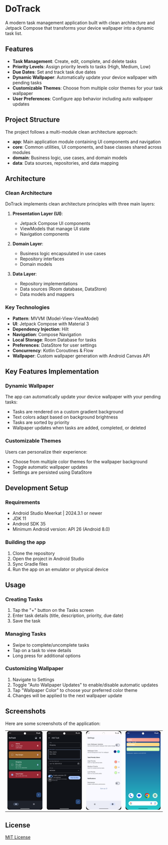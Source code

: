 # DoTrack

A modern task management application built with clean architecture and Jetpack Compose that transforms your device wallpaper into a dynamic task list.

## Features

- **Task Management**: Create, edit, complete, and delete tasks 
- **Priority Levels**: Assign priority levels to tasks (High, Medium, Low)
- **Due Dates**: Set and track task due dates
- **Dynamic Wallpaper**: Automatically update your device wallpaper with pending tasks
- **Customizable Themes**: Choose from multiple color themes for your task wallpaper
- **User Preferences**: Configure app behavior including auto wallpaper updates

## Project Structure

The project follows a multi-module clean architecture approach:

- **app**: Main application module containing UI components and navigation
- **core**: Common utilities, UI components, and base classes shared across modules
- **domain**: Business logic, use cases, and domain models
- **data**: Data sources, repositories, and data mapping

## Architecture

### Clean Architecture

DoTrack implements clean architecture principles with three main layers:

1. **Presentation Layer (UI)**: 
   - Jetpack Compose UI components
   - ViewModels that manage UI state
   - Navigation components

2. **Domain Layer**:
   - Business logic encapsulated in use cases
   - Repository interfaces
   - Domain models

3. **Data Layer**:
   - Repository implementations
   - Data sources (Room database, DataStore)
   - Data models and mappers

### Key Technologies

- **Pattern**: MVVM (Model-View-ViewModel)
- **UI**: Jetpack Compose with Material 3
- **Dependency Injection**: Hilt
- **Navigation**: Compose Navigation
- **Local Storage**: Room Database for tasks  
- **Preferences**: DataStore for user settings
- **Concurrency**: Kotlin Coroutines & Flow
- **Wallpaper**: Custom wallpaper generation with Android Canvas API

## Key Features Implementation

### Dynamic Wallpaper

The app can automatically update your device wallpaper with your pending tasks:

- Tasks are rendered on a custom gradient background
- Text colors adapt based on background brightness
- Tasks are sorted by priority
- Wallpaper updates when tasks are added, completed, or deleted

### Customizable Themes

Users can personalize their experience:

- Choose from multiple color themes for the wallpaper background
- Toggle automatic wallpaper updates
- Settings are persisted using DataStore

## Development Setup

### Requirements
- Android Studio Meerkat | 2024.3.1 or newer
- JDK 11
- Android SDK 35
- Minimum Android version: API 26 (Android 8.0)

### Building the app
1. Clone the repository
2. Open the project in Android Studio
3. Sync Gradle files
4. Run the app on an emulator or physical device

## Usage

### Creating Tasks

1. Tap the "+" button on the Tasks screen
2. Enter task details (title, description, priority, due date) 
3. Save the task

### Managing Tasks

- Swipe to complete/uncomplete tasks
- Tap on a task to view details
- Long press for additional options

### Customizing Wallpaper

1. Navigate to Settings
2. Toggle "Auto Wallpaper Updates" to enable/disable automatic updates
3. Tap "Wallpaper Color" to choose your preferred color theme
4. Changes will be applied to the next wallpaper update

## Screenshots

Here are some screenshots of the application:

<table>
  <tr>
    <td><img src="https://github.com/shreyashp47/DoTrack/blob/main/SS/Screenshot_20250608_093726.png" alt="Task List Screen" width="200"/></td>
    <td><img src="https://github.com/shreyashp47/DoTrack/blob/main/SS/Screenshot_20250608_092713.png" alt="Add Task Screen" width="200"/></td>
    <td><img src="https://github.com/shreyashp47/DoTrack/blob/main/SS/Screenshot_20250608_093753.png" alt="Settings Screen" width="200"/></td>
    <td><img src="https://github.com/shreyashp47/DoTrack/blob/main/SS/Screenshot_20250608_093813.png" alt="Wallpaper Preview" width="200"/></td>
  </tr>
</table>

## License

[MIT License](LICENSE)